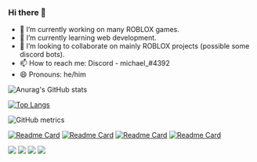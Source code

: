 ### Hi there 👋

- 🔭 I’m currently working on many ROBLOX games.
- 🌱 I’m currently learning web development.
- 👯 I’m looking to collaborate on mainly ROBLOX projects (possible some discord bots).
- 📫 How to reach me: Discord - michael_#4392
- 😄 Pronouns: he/him



![Anurag's GitHub stats](https://github-readme-stats.vercel.app/api?username=michaelrbx&count_private=true)


  [![Top Langs](https://github-readme-stats.vercel.app/api/top-langs/?username=michaelrbx&layout=compact)](https://github.com/michaelrbx)
  
  
  
  
 ![GitHub metrics](https://camo.githubusercontent.com/4b43bda2cb0e43698c38096ec3093bd10338ed63c6683f796d525c89fa8ba95c/68747470733a2f2f6d6574726963732e6c65636f712e696f2f6d69636861656c726278)  
 
[![Readme Card](https://github-readme-stats.vercel.app/api/pin/?username=michaelrbx&repo=robloxscripts)](https://github.com/michaelrbx/RobloxScripts) [![Readme Card](https://github-readme-stats.vercel.app/api/pin/?username=michaelrbx&repo=maniabot)](https://github.com/michaelrbx/maniabot) [![Readme Card](https://github-readme-stats.vercel.app/api/pin/?username=michaelrbx&repo=rockhillsupport)](https://github.com/michaelrbx/rockhillsupport)  [![Readme Card](https://github-readme-stats.vercel.app/api/pin/?username=michaelrbx&repo=SwiftLink)](https://github.com/michaelrbx/SwiftLink)


<img src="https://img.shields.io/badge/NODE.JS-js?logo=Node.js&style=for-the-badge&color=1f1f1f"></img>
<img src="https://img.shields.io/badge/JAVASCRIPT-js?logo=Javascript&style=for-the-badge&color=1f1f1f"></img>
<img src="https://img.shields.io/badge/LUA-js?logo=Lua&style=for-the-badge&color=1f1f1f"></img>
<img src="https://img.shields.io/badge/HTML-js?logo=HTML5&style=for-the-badge&color=1f1f1f"></img>




